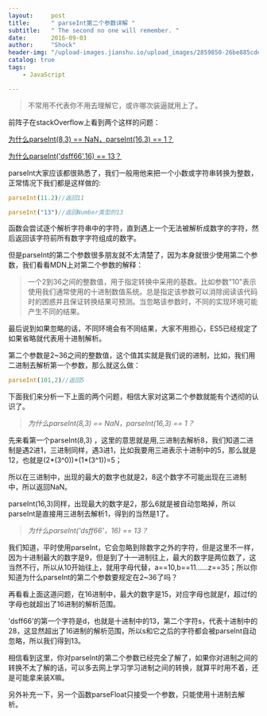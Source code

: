 ```yaml
---
layout:     post
title:      " parseInt第二个参数详解 "
subtitle:   " The second no one will remember. "
date:       2016-09-03
author:     "Shock"
header-img: "/upload-images.jianshu.io/upload_images/2859850-26be885cdea0958c.png?imageMogr2/auto-orient/strip%7CimageView2/2/w/1240"
catalog: true
tags:
    - JavaScript

---
```


> 不常用不代表你不用去理解它，或许哪次装逼就用上了。

前阵子在stackOverflow上看到两个这样的问题：

[为什么parseInt(8,3) == NaN，parseInt(16,3) == 1？](http://stackoverflow.com/questions/39147108/why-is-it-that-parseint8-3-nan-and-parseint16-3-1)

[为什么parseInt('dsff66',16) == 13？](http://stackoverflow.com/questions/26017371/why-does-parseintdsff66-16-return-13?rq=1)

parseInt大家应该都很熟悉了，我们一般用他来把一个小数或字符串转换为整数，正常情况下我们都是这样做的:

```javascript
parseInt(11.2)//返回11

parseInt("13")//返回Number类型的13
```

函数会尝试逐个解析字符串中的字符，直到遇上一个无法被解析成数字的字符，然后返回该字符前所有数字字符组成的数字。

但是parseInt的第二个参数很多朋友就不太清楚了，因为本身就很少使用第二个参数，我们看看MDN上对第二个参数的解释：

> 一个2到36之间的整数值，用于指定转换中采用的基数。比如参数"10"表示使用我们通常使用的十进制数值系统。总是指定该参数可以消除阅读该代码时的困惑并且保证转换结果可预测。当忽略该参数时，不同的实现环境可能产生不同的结果。

最后说到如果忽略的话，不同环境会有不同结果，大家不用担心，ES5已经规定了如果省略就代表用十进制解析。

第二个参数是2~36之间的整数值，这个值其实就是我们说的进制，比如，我们用二进制去解析第一个参数，那么就这么做：

```javascript
parseInt(101,2)//返回5
```

下面我们来分析一下上面的两个问题，相信大家对这第二个参数就能有个透彻的认识了。

> *为什么parseInt(8,3) == NaN，parseInt(16,3) == 1？*

先来看第一个parseInt(8,3) ，这里的意思就是用,三进制去解析8，我们知道二进制是遇2进1，三进制同样，遇3进1，比如我要用三进表示十进制中的5，那么就是12，也就是(2*(3^0))+(1*(3^1))=5；

所以在三进制中，出现的最大的数字也就是2，8这个数字不可能出现在三进制中，所以返回NaN。

parseInt(16,3)同样，出现最大的数字是2，那么6就是被自动忽略掉，所以parseInt是直接用三进制去解析1，得到的当然是1了。

> *为什么parseInt('dsff66'，16) == 13？*

我们知道，平时使用parseInt，它会忽略到除数字之外的字符，但是这里不一样，因为十进制最大的数字是9，但是到了十一进制往上，最大的数字是两位数了，这当然不行，所以从10开始往上，就用字母代替，a==10,b==11......z==35；所以你知道为什么parseInt的第二个参数要规定在2~36了吗？

再看看上面这道问题，在16进制中，最大的数字是15，对应字母也就是f，超过f的字母也就超出了16进制的解析范围。

'dsff66'的第一个字符是d，也就是十进制中的13，第二个字符s，代表十进制中的28，这显然超出了16进制的解析范围，所以s和它之后的字符都会被parseInt自动忽略，所以我们得到13。

相信看到这里，你对parseInt的第二个参数已经完全了解了，如果你对进制之间的转换不太了解的话，可以多去网上学习学习进制之间的转换，就算平时用不着，还是可能拿来装X嘛。

另外补充一下，另一个函数parseFloat只接受一个参数，只能使用十进制去解析。
